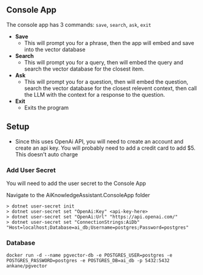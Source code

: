 ## Console App
The console app has 3 commands: `save`, `search`, `ask`, `exit`

- **Save**
    - This will prompt you for a phrase, then the app will embed and save into the vector database
- **Search**
    - This will prompt you for a query, then will embed the query and search the vector database for the closest item.
- **Ask**
    - This will prompt you for a question, then will embed the question, search the vector database for the closest relevent context, then call the LLM with the context for a response to the question.
- **Exit**
    - Exits the program

## Setup
- Since this uses OpenAi API, you will need to create an account and create an api key. You will probably need to add a credit card to add $5. This doesn't auto charge

### Add User Secret
You will need to add the user secret to the Console App

Navigate to the AiKnowledgeAssistant.ConsoleApp folder

```
> dotnet user-secret init
> dotnet user-secret set "OpenAi:Key" <api-key-here>
> dotnet user-secret set "OpenAi:Url" "https://api.openai.com/"
> dotnet user-secret set "ConnectionStrings:AiDb" "Host=localhost;Database=ai_db;Username=postgres;Password=postgres"
```

### Database
```
docker run -d --name pgvector-db -e POSTGRES_USER=postgres -e POSTGRES_PASSWORD=postgres -e POSTGRES_DB=ai_db -p 5432:5432 ankane/pgvector

```
